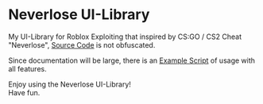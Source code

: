 # Neverlose UI-Library

My UI-Library for Roblox Exploiting that inspired by CS:GO / CS2 Cheat "Neverlose", [Source Code](Source.lua) is not obfuscated.

Since documentation will be large, there is an [Example Script](Example.lua) of usage with all features.

Enjoy using the Neverlose UI-Library!
<br/>
Have fun.
